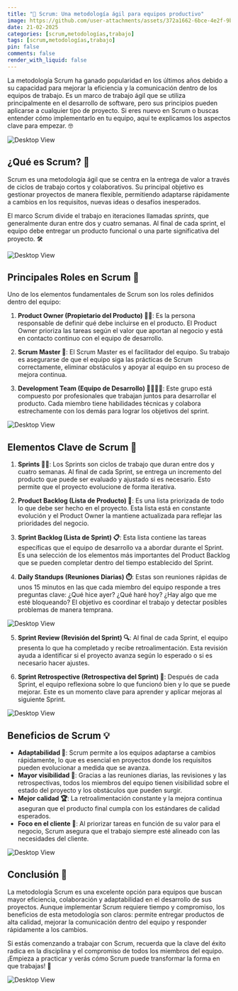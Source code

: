 ```yaml
---
title: "🚀 Scrum: Una metodología ágil para equipos productivo"
image: https://github.com/user-attachments/assets/372a1662-6bce-4e2f-9bca-b5c4c81e2bd1
date: 21-02-2025
categories: [scrum,metodologías,trabajo]
tags: [scrum,metodologías,trabajo]
pin: false
comments: false
render_with_liquid: false
---
```



La metodología Scrum ha ganado popularidad en los últimos años debido a su capacidad para mejorar la eficiencia y la comunicación dentro de los equipos de trabajo. Es un marco de trabajo ágil que se utiliza principalmente en el desarrollo de software, pero sus principios pueden aplicarse a cualquier tipo de proyecto. Si eres nuevo en Scrum o buscas entender cómo implementarlo en tu equipo, aquí te explicamos los aspectos clave para empezar. 🤓

![Desktop View](https://media4.giphy.com/media/v1.Y2lkPTc5MGI3NjExaDkxbmpqa2NjMDhyZXJydm9xcmdjN3RvZmw1MXl4dHhwcW56ZHU3aCZlcD12MV9pbnRlcm5hbF9naWZfYnlfaWQmY3Q9Zw/1hXY6iNdTFpTW4je85/giphy.gif)

## ¿Qué es Scrum? 🤔

Scrum es una metodología ágil que se centra en la entrega de valor a través de ciclos de trabajo cortos y colaborativos. Su principal objetivo es gestionar proyectos de manera flexible, permitiendo adaptarse rápidamente a cambios en los requisitos, nuevas ideas o desafíos inesperados.

El marco Scrum divide el trabajo en iteraciones llamadas *sprints*, que generalmente duran entre dos y cuatro semanas. Al final de cada sprint, el equipo debe entregar un producto funcional o una parte significativa del proyecto. 🛠️

![Desktop View](https://media2.giphy.com/media/v1.Y2lkPTc5MGI3NjExYjhxYXl4a3g3dmhrZzh5Mzg0dTJrOTF0dXFubzcxY2tjbWZzbjFwZyZlcD12MV9pbnRlcm5hbF9naWZfYnlfaWQmY3Q9Zw/WYyvz9PIhjLHgiyvR2/giphy.gif)

## Principales Roles en Scrum 👥

Uno de los elementos fundamentales de Scrum son los roles definidos dentro del equipo:

1. **Product Owner (Propietario del Producto) 👨‍💻**: Es la persona responsable de definir qué debe incluirse en el producto. El Product Owner prioriza las tareas según el valor que aportan al negocio y está en contacto continuo con el equipo de desarrollo.

2. **Scrum Master 🤖**: El Scrum Master es el facilitador del equipo. Su trabajo es asegurarse de que el equipo siga las prácticas de Scrum correctamente, eliminar obstáculos y apoyar al equipo en su proceso de mejora continua.

3. **Development Team (Equipo de Desarrollo) 👩‍💻👨‍💻**: Este grupo está compuesto por profesionales que trabajan juntos para desarrollar el producto. Cada miembro tiene habilidades técnicas y colabora estrechamente con los demás para lograr los objetivos del sprint.

![Desktop View](https://media1.giphy.com/media/v1.Y2lkPTc5MGI3NjExeTVmcG1tdjY3cW4yYjBteHcyNjdpaWZwdDIyZ2wxbTZ2aDRhaWIxcyZlcD12MV9pbnRlcm5hbF9naWZfYnlfaWQmY3Q9Zw/5etWclPMB7yDtTdP4U/giphy.gif)

## Elementos Clave de Scrum 🔑

1. **Sprints 🏃‍♂️**: Los Sprints son ciclos de trabajo que duran entre dos y cuatro semanas. Al final de cada Sprint, se entrega un incremento del producto que puede ser evaluado y ajustado si es necesario. Esto permite que el proyecto evolucione de forma iterativa.

2. **Product Backlog (Lista de Producto) 📝**: Es una lista priorizada de todo lo que debe ser hecho en el proyecto. Esta lista está en constante evolución y el Product Owner la mantiene actualizada para reflejar las prioridades del negocio.

3. **Sprint Backlog (Lista de Sprint) 📋**: Esta lista contiene las tareas específicas que el equipo de desarrollo va a abordar durante el Sprint. Es una selección de los elementos más importantes del Product Backlog que se pueden completar dentro del tiempo establecido del Sprint.

4. **Daily Standups (Reuniones Diarias) ⏱️**: Estas son reuniones rápidas de unos 15 minutos en las que cada miembro del equipo responde a tres preguntas clave: ¿Qué hice ayer? ¿Qué haré hoy? ¿Hay algo que me esté bloqueando? El objetivo es coordinar el trabajo y detectar posibles problemas de manera temprana.

![Desktop View](https://media1.giphy.com/media/v1.Y2lkPTc5MGI3NjExcG9ocHIzdXluaGp3anl0dTBjdXliMXRtN2p6NDFtY3k0YjhuNmF4eiZlcD12MV9pbnRlcm5hbF9naWZfYnlfaWQmY3Q9Zw/DrO4Bm325pjhc0BRM0/giphy.gif)

5. **Sprint Review (Revisión del Sprint) 🔍**: Al final de cada Sprint, el equipo presenta lo que ha completado y recibe retroalimentación. Esta revisión ayuda a identificar si el proyecto avanza según lo esperado o si es necesario hacer ajustes.

6. **Sprint Retrospective (Retrospectiva del Sprint) 🧐**: Después de cada Sprint, el equipo reflexiona sobre lo que funcionó bien y lo que se puede mejorar. Este es un momento clave para aprender y aplicar mejoras al siguiente Sprint.

![Desktop View](https://media4.giphy.com/media/v1.Y2lkPTc5MGI3NjExZ3pxOWcwcGl3dnJjZXRkNGJwMW5pbXN0N2Q4c2kycW0yNjBlMW1pNyZlcD12MV9pbnRlcm5hbF9naWZfYnlfaWQmY3Q9Zw/lKXEBR8m1jWso/giphy.gif)

## Beneficios de Scrum 💡

- **Adaptabilidad 🔄**: Scrum permite a los equipos adaptarse a cambios rápidamente, lo que es esencial en proyectos donde los requisitos pueden evolucionar a medida que se avanza.
- **Mayor visibilidad 👀**: Gracias a las reuniones diarias, las revisiones y las retrospectivas, todos los miembros del equipo tienen visibilidad sobre el estado del proyecto y los obstáculos que pueden surgir.
- **Mejor calidad 🏆**: La retroalimentación constante y la mejora continua aseguran que el producto final cumpla con los estándares de calidad esperados.
- **Foco en el cliente 💬**: Al priorizar tareas en función de su valor para el negocio, Scrum asegura que el trabajo siempre esté alineado con las necesidades del cliente.

![Desktop View](https://media1.giphy.com/media/v1.Y2lkPTc5MGI3NjExejFybmh3cXQzMjgycWN5OXV3aTkxY2xseHliNWoyOG5qNWZuOG0xdiZlcD12MV9pbnRlcm5hbF9naWZfYnlfaWQmY3Q9Zw/111ebonMs90YLu/giphy.gif)

## Conclusión 🎯

La metodología Scrum es una excelente opción para equipos que buscan mayor eficiencia, colaboración y adaptabilidad en el desarrollo de sus proyectos. Aunque implementar Scrum requiere tiempo y compromiso, los beneficios de esta metodología son claros: permite entregar productos de alta calidad, mejorar la comunicación dentro del equipo y responder rápidamente a los cambios.

Si estás comenzando a trabajar con Scrum, recuerda que la clave del éxito radica en la disciplina y el compromiso de todos los miembros del equipo. ¡Empieza a practicar y verás cómo Scrum puede transformar la forma en que trabajas! 🚀

![Desktop View](https://media4.giphy.com/media/v1.Y2lkPTc5MGI3NjExdGE3cTJsYjh3bWVxbzJ1N2NycG0zZTVlcXk0azNqaDZieXFhYzQ1NiZlcD12MV9pbnRlcm5hbF9naWZfYnlfaWQmY3Q9Zw/nvdbzDm3JYyn9qqjmj/giphy.gif)
